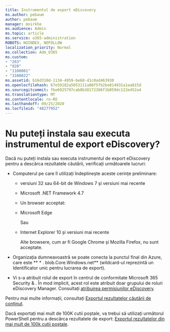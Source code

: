```yaml
---
title: Instrumentul de export eDiscovery
ms.author: pebaum
author: pebaum
manager: mnirkhe
ms.audience: Admin
ms.topic: article
ms.service: o365-administration
ROBOTS: NOINDEX, NOFOLLOW
localization_priority: Normal
ms.collection: Adm_O365
ms.custom:
- "263"
- "928"
- "1100001"
- "3100022"
ms.assetid: b16d310d-1134-4959-be68-d1c0ad463930
ms.openlocfilehash: 67e59182a5053111a08f5fb2be814931a1aa815d
ms.sourcegitcommit: fbe6925797cab0b38172386f1b059dc122e452a4
ms.translationtype: MT
ms.contentlocale: ro-RO
ms.lasthandoff: 09/25/2020
ms.locfileid: "48277952"
---
```

# <a name="cant-install-or-run-the-ediscovery-export-tool"></a>Nu puteți instala sau executa instrumentul de export eDiscovery?

Dacă nu puteți instala sau executa instrumentul de export eDiscovery pentru a descărca rezultatele căutării, verificați următoarele lucruri:
  
- Computerul pe care îl utilizați îndeplinește aceste cerințe preliminare:

  - versiuni 32 sau 64-bit de Windows 7 și versiuni mai recente

  - Microsoft .NET Framework 4.7

  - Un browser acceptat:

  - Microsoft Edge

    Sau

  - Internet Explorer 10 și versiuni mai recente

    Alte browsere, cum ar fi Google Chrome și Mozilla Firefox, nu sunt acceptate.

- Organizația dumneavoastră se poate conecta la punctul final din Azure, care este ** \* . blob.Core.Windows.net** (wildcard-ul reprezintă un Identificator unic pentru lucrarea de export).

- Vi s-a atribuit rolul de export în centrul de conformitate Microsoft 365 Security &amp; . În mod implicit, acest rol este atribuit doar grupului de roluri eDiscovery Manager. Consultați [atribuirea permisiunilor eDiscovery](https://docs.microsoft.com/microsoft-365/compliance/assign-ediscovery-permissions).

Pentru mai multe informații, consultați [Exportul rezultatelor căutării de conținut](https://docs.microsoft.com/microsoft-365/compliance/export-search-results).

Dacă exportați mai mult de 100K cutii poștale, va trebui să utilizați următorul PowerShell pentru a descărca rezultatele de export:  [Exportul rezultatelor din mai mult de 100k cutii poștale](https://docs.microsoft.com/microsoft-365/compliance/export-search-results?view=o365-worldwide%23exporting-results-from-more-than-100000-mailboxes).
